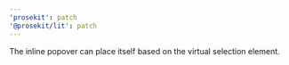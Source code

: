 ```yaml
---
'prosekit': patch
'@prosekit/lit': patch
---
```


The inline popover can place itself based on the virtual selection element.
